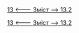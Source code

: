 [13 <--- ](13.md) [   Зміст   ](README.md) [--> 13.2](13_2.md)



[13 <--- ](13.md) [   Зміст   ](README.md) [--> 13.2](13_2.md)